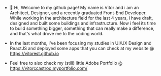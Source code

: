 - 👋 Hi, Welcome to my github page! My name is Vitor and i am an Architect, Designer, and a recently graduated Front-End Developer. 
While working in the architecture field for the last 4 years, i have draft, designed and built some buildings and infrastructure. Now i feel its time to build something bigger, something that can really make a difference, and that's what drove me to the coding world.

- In the last months, i've been focusing my studies in UI/UX Design and ReactJS and deployed some apps that you can check at my website @ https://vitorest.github.io

- Feel free to also check my (still) little Adobe Portfolio @ https://vitorccastroo.myportfolio.com/ 
